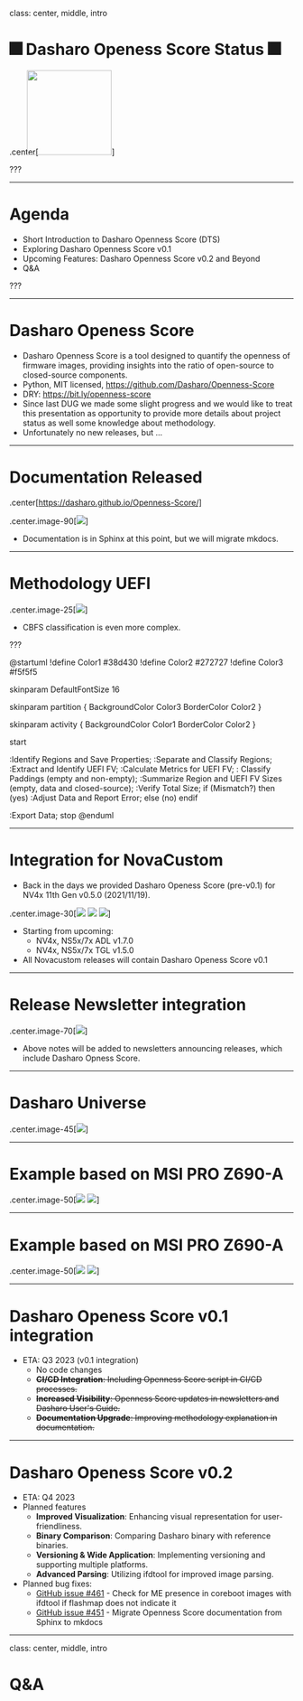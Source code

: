 class: center, middle, intro

# &#x1F386; Dasharo Openess Score Status &#x1F386;

.center[<img src="/remark-templates/dasharo-presentation-template/images/dasharo-sygnet-white.svg" width="150px" style="margin-left:-20px">]

???

---

# Agenda

* Short Introduction to Dasharo Openness Score (DTS)
* Exploring Dasharo Openness Score v0.1
* Upcoming Features: Dasharo Openness Score v0.2 and Beyond
* Q&A

???

---

# Dasharo Openess Score

* Dasharo Openness Score is a tool designed to quantify the openness of 
firmware images, providing insights into the ratio of open-source to
closed-source components.
* Python, MIT licensed, https://github.com/Dasharo/Openness-Score
* DRY: https://bit.ly/openness-score
* Since last DUG we made some slight progress and we would like to treat this
  presentation as opportunity to provide more details about project status as
  well some knowledge about methodology.
* Unfortunately no new releases, but ...

---

# Documentation Released
 
.center[https://dasharo.github.io/Openness-Score/]

.center.image-90[![](/img/dos_docs.png)]

* Documentation is in Sphinx at this point, but we will migrate mkdocs.

---

# Methodology UEFI

.center.image-25[![](/img/dos_methodology_uefi.svg)]

* CBFS classification is even more complex.

???

@startuml
!define Color1 #38d430
!define Color2 #272727
!define Color3 #f5f5f5

skinparam DefaultFontSize 16

skinparam partition {
    BackgroundColor Color3
    BorderColor Color2
}

skinparam activity {
    BackgroundColor Color1
    BorderColor Color2
}

start

:Identify Regions and Save Properties;
:Separate and Classify Regions;
:Extract and Identify UEFI FV;
:Calculate Metrics for UEFI FV;
:    Classify Paddings
(empty and non-empty);
:Summarize Region and UEFI FV Sizes
    (empty, data and closed-source);
:Verify Total Size;
if (Mismatch?) then (yes)
  :Adjust Data and Report Error;
else (no)
endif

:Export Data;
stop
@enduml

---

# Integration for NovaCustom 

* Back in the days we provided Dasharo Openess Score (pre-v0.1) for NV4x 11th Gen v0.5.0
  (2021/11/19).

.center.image-30[![](/img/nvc_dos_nv4x_v0.5.0.png) ![](/img/nvc_dos_nv4x_v0.5.0_2.png) ![](/img/nvc_dos_nv4x_v0.5.0_3.png)]

* Starting from upcoming:
  - NV4x, NS5x/7x ADL v1.7.0
  - NV4x, NS5x/7x TGL v1.5.0
* All Novacustom releases will contain Dasharo Openess Score v0.1

---

# Release Newsletter integration

.center.image-70[![](/img/dos_newsletterv2.png)]

* Above notes will be added to newsletters announcing releases, which include
  Dasharo Opness Score.

---

# Dasharo Universe

.center.image-45[![](/img/nvc_dos.jpg)]

---

# Example based on MSI PRO Z690-A

.center.image-50[![](/img/openness_msi_full_code.jpg) ![](/img/openness_msi_full_code_ami.jpg)]

---

# Example based on MSI PRO Z690-A

.center.image-50[![](/img/openness_msi_bios_full.jpg) ![](/img/openness_msi_bios_full_ami.jpg)]

---

# Dasharo Openess Score v0.1 integration

* ETA: Q3 2023 (v0.1 integration)
  * No code changes
  * ~~**CI/CD Integration**: Including Openness Score script in CI/CD
    processes.~~
  * ~~**Increased Visibility**: Openness Score updates in newsletters and
    Dasharo User's Guide.~~
  * ~~**Documentation Upgrade**: Improving methodology explanation in
    documentation.~~

---

# Dasharo Openess Score v0.2
* ETA: Q4 2023
* Planned features
  * **Improved Visualization**: Enhancing visual representation for
    user-friendliness.
  * **Binary Comparison**: Comparing Dasharo binary with reference binaries.
  * **Versioning & Wide Application**: Implementing versioning and supporting
    multiple platforms.
  * **Advanced Parsing**: Utilizing ifdtool for improved image parsing.
* Planned bug fixes:
  * [GitHub issue #461](https://github.com/Dasharo/dasharo-issues/issues/461) -
    Check for ME presence in coreboot images with ifdtool if flashmap does not
    indicate it
  * [GitHub issue #451](https://github.com/Dasharo/dasharo-issues/issues/451) -
    Migrate Openness Score documentation from Sphinx to mkdocs

---
class: center, middle, intro

# Q&A

